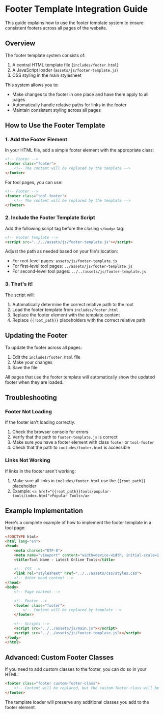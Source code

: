 # Footer Template Integration Guide

This guide explains how to use the footer template system to ensure consistent footers across all pages of the website.

## Overview

The footer template system consists of:
1. A central HTML template file (`includes/footer.html`)
2. A JavaScript loader (`assets/js/footer-template.js`)
3. CSS styling in the main stylesheet

This system allows you to:
- Make changes to the footer in one place and have them apply to all pages
- Automatically handle relative paths for links in the footer
- Maintain consistent styling across all pages

## How to Use the Footer Template

### 1. Add the Footer Element

In your HTML file, add a simple footer element with the appropriate class:

```html
<!-- Footer -->
<footer class="footer">
    <!-- The content will be replaced by the template -->
</footer>
```

For tool pages, you can use:

```html
<!-- Footer -->
<footer class="tool-footer">
    <!-- The content will be replaced by the template -->
</footer>
```

### 2. Include the Footer Template Script

Add the following script tag before the closing `</body>` tag:

```html
<!-- Footer Template -->
<script src="../../assets/js/footer-template.js"></script>
```

Adjust the path as needed based on your file's location:
- For root-level pages: `assets/js/footer-template.js`
- For first-level tool pages: `../assets/js/footer-template.js`
- For second-level tool pages: `../../assets/js/footer-template.js`

### 3. That's it!

The script will:
1. Automatically determine the correct relative path to the root
2. Load the footer template from `includes/footer.html`
3. Replace the footer element with the template content
4. Replace `{{root_path}}` placeholders with the correct relative path

## Updating the Footer

To update the footer across all pages:

1. Edit the `includes/footer.html` file
2. Make your changes
3. Save the file

All pages that use the footer template will automatically show the updated footer when they are loaded.

## Troubleshooting

### Footer Not Loading

If the footer isn't loading correctly:

1. Check the browser console for errors
2. Verify that the path to `footer-template.js` is correct
3. Make sure you have a footer element with class `footer` or `tool-footer`
4. Check that the path to `includes/footer.html` is accessible

### Links Not Working

If links in the footer aren't working:

1. Make sure all links in `includes/footer.html` use the `{{root_path}}` placeholder
2. Example: `<a href="{{root_path}}tools/popular-tools/index.html">Popular Tools</a>`

## Example Implementation

Here's a complete example of how to implement the footer template in a tool page:

```html
<!DOCTYPE html>
<html lang="en">
<head>
    <meta charset="UTF-8">
    <meta name="viewport" content="width=device-width, initial-scale=1.0">
    <title>Tool Name - Latest Online Tools</title>
    
    <!-- CSS -->
    <link rel="stylesheet" href="../../assets/css/styles.css">
    <!-- Other head content -->
</head>
<body>
    <!-- Page content -->
    
    <!-- Footer -->
    <footer class="footer">
        <!-- Content will be replaced by template -->
    </footer>
    
    <!-- Scripts -->
    <script src="../../assets/js/main.js"></script>
    <script src="../../assets/js/footer-template.js"></script>
</body>
</html>
```

## Advanced: Custom Footer Classes

If you need to add custom classes to the footer, you can do so in your HTML:

```html
<footer class="footer custom-footer-class">
    <!-- Content will be replaced, but the custom-footer-class will be preserved -->
</footer>
```

The template loader will preserve any additional classes you add to the footer element.

